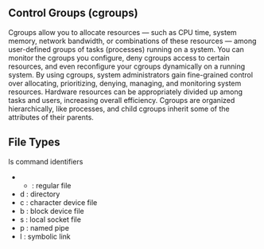 ## Control Groups (cgroups)

Cgroups allow you to allocate resources — such as CPU time, system memory, network bandwidth, or combinations of these resources — among user-defined groups of tasks (processes) running on a system. You can monitor the cgroups you configure, deny cgroups access to certain resources, and even reconfigure your cgroups dynamically on a running system.
By using cgroups, system administrators gain fine-grained control over allocating, prioritizing, denying, managing, and monitoring system resources. Hardware resources can be appropriately divided up among tasks and users, increasing overall efficiency.
Cgroups are organized hierarchically, like processes, and child cgroups inherit some of the attributes of their parents.

## File Types

ls command identifiers
- - : regular file
- d : directory
- c : character device file
- b : block device file
- s : local socket file
- p : named pipe
- l : symbolic link